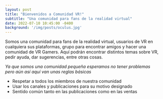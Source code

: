 ```yaml
---
layout: post
title: "Bienvenidos a Comunidad VR!"
subtitle: "Una comunidad para fans de la realidad virtual"
date: 2022-07-10 10:45:00 -0400
background: '/img/posts/oculus.jpg'
---
```


Somos una comunidad para fans de la realidad virtual, usuarios de VR en cualquiera sus plataformas, grupo para encontrar amigos y hacer una comunidad de VR Gamers. Aquí podrán encontrar distintos temas sobre VR, pedir ayuda, dar sugerencias, entre otras cosas.

_Ya que somos una comunidad pequeña esperamos no tener problemas pero aún así aquí van unas reglas básicas_

- Respetar a todos los miembros de nuestra comunidad
- Usar los canales y publicaciones para su motivo designado
- Sentido común tanto en las publicaciones como en las ventas

